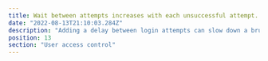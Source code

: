 ```yaml
---
title: Wait between attempts increases with each unsuccessful attempt. This should permit no more than 10 guesses in 5 minutes
date: "2022-08-13T21:10:03.284Z"
description: "Adding a delay between login attempts can slow down a brute-force attack drastically. However, be mindful that staff members can become frustrated with increasing delays, so consider applying a lockout policy instead, which locks accounts after a specific number of unsuccessful attempts."
position: 13
section: "User access control"
---
```

